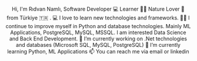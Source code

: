 <!--
**ridvannamli/ridvannamli** is a ✨ _special_ ✨ repository because its `README.md` (this file) appears on your GitHub profile.
-->
<center>
Hi, I'm Rıdvan Namlı, Software Developer 💻 Learner 👨‍💻 Nature Lover 🌳 from Türkiye 🇹🇷 .
💻 I love to learn new technologies and frameworks.
🧑‍💼 I continue to improve myself in Python and database technologies. Mainly ML Applications, PostgreSQL, MySQL, MSSQL. I am interested Data Science and Back End Development.
🔭 I’m currently working on .Net technologies and databases (Microsoft SQL, MySQL, PostgreSQL)
🌱 I’m currently learning Python, ML Applications
📫 You can reach me via email or linkedin
</center>




